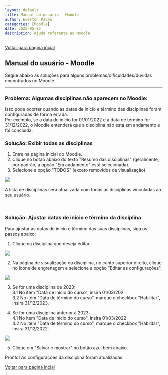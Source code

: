 ```yaml
---
layout: default
title: Manual do usuário - Moodle
author: Everton Pavan
categories: [Moodle]
date: 2023-05-22
description: Ajuda referente ao Moodle
---
```

[Voltar para página incial](./)

## Manual do usuário - Moodle

Segue abaixo as soluções para alguns problemas/dificuldades/dúvidas encontrados no Moodle.
<hr />

### **Problema: Algumas disciplinas não aparecem no Moodle:**

Isso pode ocorrer quando as datas de início e término das disciplinas foram configuradas de forma errada.   
Por exemplo, se a data de início for 01/01/2022 e a data de término for 31/12/2022, o Moodle entenderá que a disciplina não está em andamento e foi concluída.

### **Solução: Exibir todas as disciplinas**

1. Entre na página inicial do Moodle.
2. Clique no botão abaixo do texto "Resumo das disciplinas" (geralmente, por padrão, a opção "Em andamento" está selecionada).
3. Selecione a opção "TODOS" (exceto removidos da visualização).

![](images/pagina-inicial-visualizar-todas-as-disciplinas.png)

A lista de disciplinas será atualizada com todas as disciplinas vinculadas ao seu usuário.

<br />

### **Solução: Ajustar datas de início e término da disciplina**

Para ajustar as datas de início e término das suas disciplinas, siga os passos abaixo:

1. Clique na disciplina que deseja editar.

![](images/lista-disciplinas-pagina-incial-editada.png)

2. Na página de visualização da disciplina, no canto superior direito, clique no ícone de engrenagem e selecione a opção "Editar as configurações".

![](images/visualizacao-da-disciplina.png)

3. Se for uma disciplina de 2023:  
3.1 No item "Data de início do curso", insira 01/03/202  
3.2 No item "Data de término do curso", marque o checkbox "Habilitar", insira 31/12/2023.

4. Se for uma disciplina anterior à 2023:  
4.1 No item "Data de início do curso", insira 01/03/2022  
4.2 No item "Data de término do curso", marque o checkbox "Habilitar", insira 31/12/2022.

![](images/edicao-configuracao-disciplina.png)

5. Clique em "Salvar e mostrar" no botão azul bem abaixo.

Pronto! As configurações da disciplina foram atualizadas.

[Voltar para página incial](./)